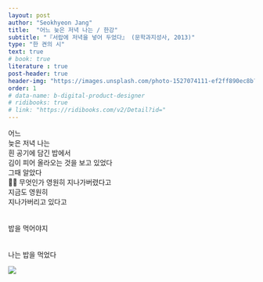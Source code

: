 ```yaml
---
layout: post
author: "Seokhyeon Jang"
title:  "어느 늦은 저녁 나는 / 한강"
subtitle: "『서랍에 저녁을 넣어 두었다』 (문학과지성사, 2013)"
type: "한 켠의 시"
text: true
# book: true
literature : true
post-header: true
header-img: "https://images.unsplash.com/photo-1527074111-ef2ff890ec8b?ixlib=rb-1.2.1&ixid=eyJhcHBfaWQiOjEyMDd9&auto=format&fit=crop&w=2850&q=80"
order: 1
# data-name: b-digital-product-designer
# ridibooks: true
# link: "https://ridibooks.com/v2/Detail?id="
---
```


어느 <br>
늦은 저녁 나는 <br>
흰 공기에 담긴 밥에서 <br>
김이 피어 올라오는 것을 보고 있었다<br>
그때 알았다<br>
무엇인가 영원히 지나가버렸다고<br>
지금도 영원히<br>
지나가버리고 있다고<br>
<br><br>
밥을 먹어야지 <br>
<br><br>
나는 밥을 먹었다

<img src="https://images.unsplash.com/photo-1470256699805-a29e1b58598a?ixlib=rb-1.2.1&ixid=eyJhcHBfaWQiOjEyMDd9&auto=format&fit=crop&w=1950&q=80">


<!-- "https://images.unsplash.com/photos-JZT2Bw7mQS4?ixlib=rb-1.2.1&ixid=eyJhcHBfaWQiOjEyMDd9&auto=format&fit=crop&w=1534&q=80" -->